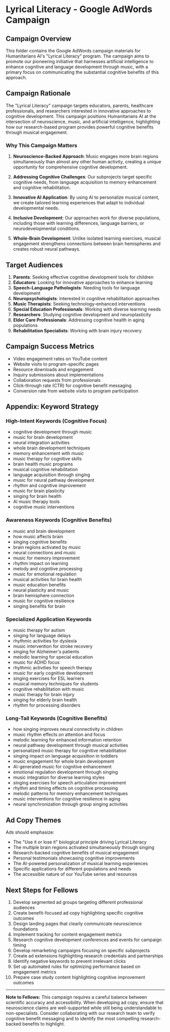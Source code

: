# Lyrical Literacy - Google AdWords Campaign

## Campaign Overview

This folder contains the Google AdWords campaign materials for Humanitarians AI's "Lyrical Literacy" program. The campaign aims to promote our pioneering initiative that harnesses artificial intelligence to enhance cognitive and language development through music, with a primary focus on communicating the substantial cognitive benefits of this approach.

## Campaign Rationale

The "Lyrical Literacy" campaign targets educators, parents, healthcare professionals, and researchers interested in innovative approaches to cognitive development. This campaign positions Humanitarians AI at the intersection of neuroscience, music, and artificial intelligence, highlighting how our research-based program provides powerful cognitive benefits through musical engagement.

### Why This Campaign Matters

1. **Neuroscience-Backed Approach**: Music engages more brain regions simultaneously than almost any other human activity, creating a unique opportunity for comprehensive cognitive development.

2. **Addressing Cognitive Challenges**: Our subprojects target specific cognitive needs, from language acquisition to memory enhancement and cognitive rehabilitation.

3. **Innovative AI Application**: By using AI to personalize musical content, we create tailored learning experiences that adapt to individual developmental needs.

4. **Inclusive Development**: Our approaches work for diverse populations, including those with learning differences, language barriers, or neurodevelopmental conditions.

5. **Whole-Brain Development**: Unlike isolated learning exercises, musical engagement strengthens connections between brain hemispheres and creates robust neural pathways.

## Target Audiences

1. **Parents**: Seeking effective cognitive development tools for children
2. **Educators**: Looking for innovative approaches to enhance learning
3. **Speech-Language Pathologists**: Needing tools for language development
4. **Neuropsychologists**: Interested in cognitive rehabilitation approaches
5. **Music Therapists**: Seeking technology-enhanced interventions
6. **Special Education Professionals**: Working with diverse learning needs
7. **Researchers**: Studying cognitive development and neuroplasticity
8. **Elder Care Professionals**: Addressing cognitive health in aging populations
9. **Rehabilitation Specialists**: Working with brain injury recovery

## Campaign Success Metrics

- Video engagement rates on YouTube content
- Website visits to program-specific pages
- Resource downloads and engagement
- Inquiry submissions about implementations
- Collaboration requests from professionals
- Click-through rate (CTR) for cognitive benefit messaging
- Conversion rate from website visits to program participation

## Appendix: Keyword Strategy

### High-Intent Keywords (Cognitive Focus)

- cognitive development through music
- music for brain development
- neural integration activities
- whole brain development techniques
- memory enhancement with music
- music therapy for cognitive skills
- brain health music programs
- musical cognitive rehabilitation
- language acquisition through singing
- music for neural pathway development
- rhythm and cognitive improvement
- music for brain plasticity
- singing for brain health
- AI music therapy tools
- cognitive music interventions

### Awareness Keywords (Cognitive Benefits)

- music and brain development
- how music affects brain
- singing cognitive benefits
- brain regions activated by music
- neural connections and music
- music for memory improvement
- rhythm impact on learning
- melody and cognitive processing
- music for emotional regulation
- musical activities for brain health
- music education benefits
- neural plasticity and music
- brain hemisphere connection
- music for cognitive resilience
- singing benefits for brain

### Specialized Application Keywords

- music therapy for autism
- singing for language delays
- rhythmic activities for dyslexia
- music intervention for stroke recovery
- singing for Alzheimer's patients
- melodic learning for special education
- music for ADHD focus
- rhythmic activities for speech therapy
- music for early cognitive development
- singing exercises for ESL learners
- musical memory techniques for students
- cognitive rehabilitation with music
- music therapy for brain injury
- singing for elderly brain health
- rhythm for processing disorders

### Long-Tail Keywords (Cognitive Benefits)

- how singing improves neural connectivity in children
- music rhythm effects on attention and focus
- melodic learning for enhanced information retention
- neural pathway development through musical activities
- personalized music therapy for cognitive rehabilitation
- singing impact on language acquisition in toddlers
- music engagement for whole brain development
- AI-generated music for cognitive enhancement
- emotional regulation development through singing
- music integration for diverse learning styles
- singing exercises for speech articulation improvement
- rhythm and timing effects on cognitive processing
- melodic patterns for memory enhancement techniques
- music interventions for cognitive resilience in aging
- neural synchronization through group singing activities

## Ad Copy Themes

Ads should emphasize:
- The "Use it or lose it" biological principle driving Lyrical Literacy
- The multiple brain regions activated simultaneously through singing
- Research-backed cognitive benefits of musical engagement
- Personal testimonials showcasing cognitive improvements
- The AI-powered personalization of musical learning experiences
- Specific applications for different populations and needs
- The accessible nature of our YouTube series and resources

## Next Steps for Fellows

1. Develop segmented ad groups targeting different professional audiences
2. Create benefit-focused ad copy highlighting specific cognitive outcomes
3. Design landing pages that clearly communicate neuroscience foundations
4. Implement tracking for content engagement metrics
5. Research cognitive development conferences and events for campaign timing
6. Develop remarketing campaigns focusing on specific subprojects
7. Create ad extensions highlighting research credentials and partnerships
8. Identify negative keywords to prevent irrelevant clicks
9. Set up automated rules for optimizing performance based on engagement metrics
10. Prepare case study content highlighting cognitive improvement outcomes

---

**Note to Fellows:** This campaign requires a careful balance between scientific accuracy and accessibility. When developing ad copy, ensure that neuroscience claims are well-supported while still being understandable to non-specialists. Consider collaborating with our research team to verify cognitive benefit messaging and to identify the most compelling research-backed benefits to highlight.
